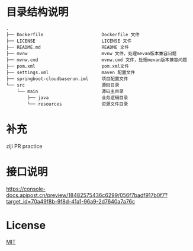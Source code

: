 # 目录结构说明
~~~
.
├── Dockerfile                      Dockerfile 文件
├── LICENSE                         LICENSE 文件
├── README.md                       README 文件
├── mvnw                            mvnw 文件，处理mevan版本兼容问题
├── mvnw.cmd                        mvnw.cmd 文件，处理mevan版本兼容问题
├── pom.xml                         pom.xml文件
├── settings.xml                    maven 配置文件
├── springboot-cloudbaserun.iml     项目配置文件
└── src                             源码目录
    └── main                        源码主目录
        ├── java                    业务逻辑目录
        └── resources               资源文件目录
~~~

# 补充
ziji PR practice

# 接口说明
https://console-docs.apipost.cn/preview/18482575436c6299/056f7badf917b0f7?target_id=70a49f8b-9f8d-41a1-96a9-2d7640a7a76c
# License

[MIT](./LICENSE)
